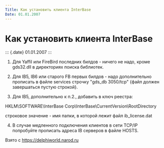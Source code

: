 ```yaml
---
Title: Как установить клиента InterBase
Date: 01.01.2007
---
```



Как установить клиента InterBase
================================

::: {.date}
01.01.2007
:::

1. Для Yaffil или FireBird последних билдов - ничего не надо, кроме
gds32.dll в директориях поиска библиотек.

2. Для IB5, IB6 или старого FB первых билдов - надо дополнительно
прописать в файле services строчку "gds\_db 3050/tcp" {файл должен
завершаться пустую строкой}.

3. Для IB5, дополнительно к п.2., добавить в ключ реестра:

HKLM\\SOFTWARE\\InterBase Corp\\InterBase\\CurrentVersion\\RootDirectory

строковое значение - имя папки, в которой лежит файл ib\_license.dat

4. В случае медленного подключения клиентов в сети TCP/IP попробуйте
прописать адреса IB серверов в файле HOSTS.

Взято с <https://delphiworld.narod.ru>
